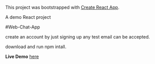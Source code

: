 This project was bootstrapped with [Create React App](https://github.com/facebook/create-react-app).

A demo React project

#Web-Chat-App 

create an account by just signing up any test email can be accepted.

download and run npm intall.

**Live Demo** [here](https://web-chat-e4216.web.app/)
